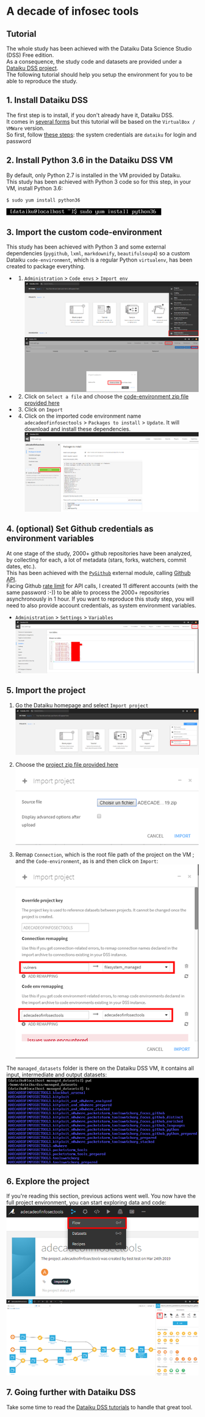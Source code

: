 A decade of infosec tools
=========================

## Tutorial
The whole study has been achieved with the Dataiku Data Science Studio (DSS) Free edition.  
As a consequence, the study code and datasets are provided under a [Dataiku DSS project](../Dataiku%20DSS%20project).  
The following tutorial should help you setup the environment for you to be able to reproduce the study.  
  
  
## 1. Install Dataiku DSS
The first step is to install, if you don't already have it, Dataiku DSS.  
It comes in [several forms](https://www.dataiku.com/dss/trynow/free-edition/) but this tutorial will be based on the `VirtualBox / VMWare` version.  
So first, follow [these steps](https://www.dataiku.com/dss/trynow/virtualbox/): the system credentials are `dataiku` for login and password  


## 2. Install Python 3.6 in the Dataiku DSS VM
By default, only Python 2.7 is installed in the VM provided by Dataiku.  
This study has been achieved with Python 3 code so for this step, in your VM, install Python 3.6:
```
$ sudo yum install python36
```
![](images/python36.png)


## 3. Import the custom code-environment
This study has been achieved with Python 3 and some external dependencies (`pygithub`, `lxml`, `markdownify`, `beautifulsoup4`) so a custom Dataiku `code-environment`, which is a regular Python `virtualenv`, has been created to package everything.  
  * 1. `Administration` > `Code envs` > `Import env`  
    ![](images/administration.png)
    ![](images/code-env.png)
  
  * 2. Click on `Select a file` and choose the [code-environment zip file provided here](../Dataiku%20DSS%20project/adecadeofinfosectools.zip)
  
  * 3. Click on `Import`
  
  * 4. Click on the imported code environment name `adecadeofinfosectools` > `Packages to install` > `Update`. It will download and install these dependencies.  
    ![](images/install_deps.png)


## 4. (optional) Set Github credentials as environment variables
At one stage of the study, 2000+ github repositories have been analyzed, by collecting for each, a lot of metadata (stars, forks, watchers, commit dates, etc.).  
This has been achieved with the [`PyGithub`](https://pygithub.readthedocs.io/en/latest/introduction.html) external module, calling [Github API](https://developer.github.com/v3/).  
Facing Github [rate limit](https://developer.github.com/v3/rate_limit/) for API calls, I created 11 different accounts (with the same password :-)) to be able to process the 2000+ repositories asynchronously in 1 hour.
If you want to reproduce this study step, you will need to also provide account credentials, as system environment variables.  
  * `Administration` > `Settings` > `Variables`
    ![](images/github_credentials.png)


## 5. Import the project
  1. Go the Dataiku homepage and select `Import project`
    ![](images/import_project.png)
  
  2. Choose the [project zip file provided here](../Dataiku%20DSS%20project/ADECADEOFINFOSECTOOLS_20190508.zip)
    ![](images/import_project_2.png)
  
  3. Remap `Connection`, which is the root file path of the project on the VM ; and the `Code-environment`, as is and then click on `Import`:
    ![](images/import_project_3.png)

The `managed_datasets` folder is there on the Dataiku DSS VM, it contains all input, intermediate and output datasets:
![](images/managed_datasets.png)


## 6. Explore the project
If you're reading this section, previous actions went well.
You now have the full project environment, you can start exploring data and code:
![](images/project_1.png)
![](images/project_2.png)


## 7. Going further with Dataiku DSS
Take some time to read the [Dataiku DSS tutorials](https://academy.dataiku.com/latest/tutorial/basics/index.html) to handle that great tool.